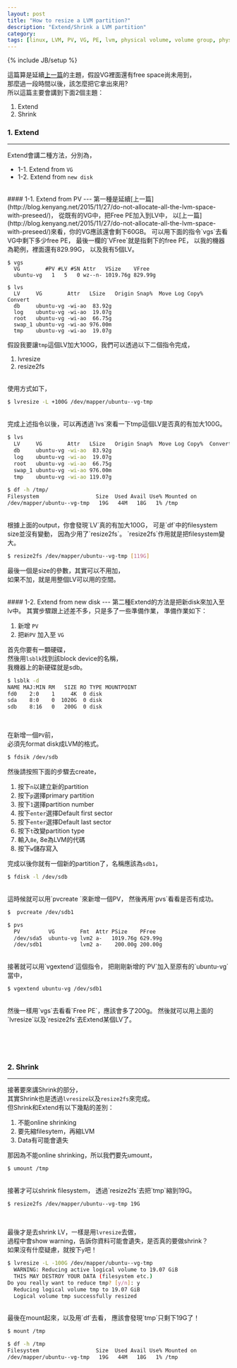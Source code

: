 ```yaml
---
layout: post
title: "How to resize a LVM partition?"
description: "Extend/Shrink a LVM partition"
category: 
tags: [linux, LVM, PV, VG, PE, lvm, physical volume, volume group, physical extent]
---
```

{% include JB/setup %}


這篇算是延續[上一篇](http://blog.kenyang.net/2015/11/27/do-not-allocate-all-the-lvm-space-with-preseed/)的主題，假設VG裡面還有free space尚未用到，  
那麼過一段時間以後，該怎麼把它拿出來用?  
所以這篇主要會講到下面2個主題：

1. Extend
2. Shrink

### 1. Extend
---
Extend會講二種方法，分別為，  

   * 1-1. Extend from `VG`
   * 1-2. Extend from `new disk`

<br />
#### 1-1. Extend from PV
---
第一種是延續[上一篇](http://blog.kenyang.net/2015/11/27/do-not-allocate-all-the-lvm-space-with-preseed/)，  
從既有的VG中，把Free PE加入到LV中，  
以[上一篇](http://blog.kenyang.net/2015/11/27/do-not-allocate-all-the-lvm-space-with-preseed/)來看，你的VG應該還會剩下60GB。  
可以用下面的指令`vgs`去看VG中剩下多少free PE，  
最後一欄的`VFree`就是指剩下的free PE，  
以我的機器為範例，裡面還有829.99G，  
以及我有5個LV。


```
$ vgs
  VG        #PV #LV #SN Attr   VSize    VFree
  ubuntu-vg   1   5   0 wz--n- 1019.76g 829.99g
  
$ lvs
  LV     VG        Attr   LSize   Origin Snap%  Move Log Copy%  Convert
  db     ubuntu-vg -wi-ao  83.92g
  log    ubuntu-vg -wi-ao  19.07g
  root   ubuntu-vg -wi-ao  66.75g
  swap_1 ubuntu-vg -wi-ao 976.00m
  tmp    ubuntu-vg -wi-ao  19.07g
```

<!--more-->

假設我要讓`tmp`這個LV加大100G，我們可以透過以下二個指令完成，

1. lvresize
2. resize2fs

<br />
使用方式如下，

```bash
$ lvresize -L +100G /dev/mapper/ubuntu--vg-tmp
```

<br />
完成上述指令以後，可以再透過`lvs`來看一下tmp這個LV是否真的有加大100G。  

```bash
$ lvs
  LV     VG        Attr   LSize   Origin Snap%  Move Log Copy%  Convert
  db     ubuntu-vg -wi-ao  83.92g
  log    ubuntu-vg -wi-ao  19.07g
  root   ubuntu-vg -wi-ao  66.75g
  swap_1 ubuntu-vg -wi-ao 976.00m
  tmp    ubuntu-vg -wi-ao 119.07g
  
$ df -h /tmp/
Filesystem                  Size  Used Avail Use% Mounted on
/dev/mapper/ubuntu--vg-tmp   19G   44M   18G   1% /tmp
```
<br />
根據上面的output，你會發現`LV`真的有加大100G，  
可是`df`中的filesystem size並沒有變動，  
因為少用了`resize2fs`。  
`resize2fs`作用就是把filesystem變大。  

```bash
$ resize2fs /dev/mapper/ubuntu--vg-tmp [119G]
```

最後一個是size的參數，其實可以不用加，  
如果不加，就是用整個LV可以用的空間。

<br />
#### 1-2. Extend from new disk
---
第二種Extend的方法是把新disk來加入至lv中。  
其實步驟跟上述差不多，只是多了一些準備作業，  
準備作業如下：

1. 新增 `PV`
2. 把`新PV` 加入至 `VG`

首先你要有一顆硬碟，  
然後用`lsblk`找到該block device的名稱，  
我機器上的新硬碟就是sdb。

```bash
$ lsblk -d
NAME MAJ:MIN RM   SIZE RO TYPE MOUNTPOINT
fd0    2:0    1     4K  0 disk
sda    8:0    0  1020G  0 disk
sdb    8:16   0   200G  0 disk
```
<br />

在新增一個`PV`前，  
必須先format disk成LVM的格式。

```bash
$ fdsik /dev/sdb
```

然後請按照下面的步驟去create，

1. 按下`n`以建立新的partition
2. 按下`p`選擇primary partition
3. 按下`1`選擇partition number
4. 按下`enter`選擇Default first sector
5. 按下`enter`選擇Default last sector
6. 按下`t`改變partition type
7. 輸入`8e`, 8e為LVM的代碼
8. 按下`w`儲存寫入


完成以後你就有一個新的partition了，名稱應該為`sdb1`，

```bash
$ fdisk -l /dev/sdb
```
<br />
這時候就可以用`pvcreate `來新增一個PV，  
然後再用`pvs`看看是否有成功。

```bash
$  pvcreate /dev/sdb1

$ pvs
  PV         VG        Fmt  Attr PSize    PFree
  /dev/sda5  ubuntu-vg lvm2 a-   1019.76g 629.99g
  /dev/sdb1            lvm2 a-    200.00g 200.00g
```
<br />
接著就可以用`vgextend`這個指令，  
把剛剛新增的`PV`加入至原有的`ubuntu-vg`當中，

```bash
$ vgextend ubuntu-vg /dev/sdb1
```
<br />
然後一樣用`vgs`去看看`Free PE`，應該會多了200g。  
然後就可以用上面的`lvresize`以及`resize2fs`去Extend某個LV了。




<br /></br></br>


### 2. Shrink
---
接著要來講Shrink的部分，  
其實Shrink也是透過`lvresize`以及`resize2fs`來完成。  
但Shrink和Extend有以下幾點的差別：

1. 不能online shrinking
2. 要先縮filesytem，再縮LVM
3. Data有可能會遺失

那因為不能online shrinking，所以我們要先umount，

```bash
$ umount /tmp
```
<br />
接著才可以shrink filesystem，  
透過`resize2fs`去把`tmp`縮到19G。

```bash
$ resize2fs /dev/mapper/ubuntu--vg-tmp 19G
```
<br />

最後才是去shrink LV，一樣是用`lvresize`去做，  
過程中會show warning，告訴你資料可能會遺失，是否真的要做shrink？  
如果沒有什麼疑慮，就按下`y`吧！

```bash
$ lvresize -L -100G /dev/mapper/ubuntu--vg-tmp
  WARNING: Reducing active logical volume to 19.07 GiB
  THIS MAY DESTROY YOUR DATA (filesystem etc.)
Do you really want to reduce tmp? [y/n]: y
  Reducing logical volume tmp to 19.07 GiB
  Logical volume tmp successfully resized
```
<br />
最後在mount起來，以及用`df`去看，  
應該會發現`tmp`只剩下19G了！

```bash
$ mount /tmp

$ df -h /tmp
Filesystem                  Size  Used Avail Use% Mounted on
/dev/mapper/ubuntu--vg-tmp   19G   44M   18G   1% /tmp
```




